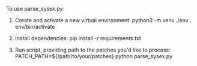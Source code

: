 To use parse_sysex.py:

1. Create and activate a new virtual environment:
    python3 -m venv ./env
    . env/bin/activate

2. Install dependencies:
    pip install -r requirements.txt 

3. Run script, providing path to the patches you'd like to process:
    PATCH_PATH=${/path/to/your/patches} python parse_sysex.py

